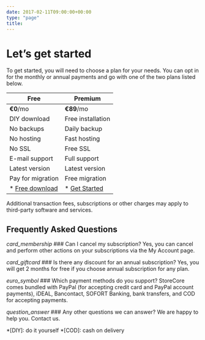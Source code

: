 ```yaml
---
date: 2017-02-11T09:00:00+00:00
type: "page"
title:
---
```

# **Let’s** get started
To get started, you will need to choose a plan for your needs. You can opt in for the monthly or annual payments and go with one of the two plans listed below.

| Free  | Premium|
|-------|--------|
|**€0**/mo|**€89**/mo|
|DIY download|Free installation|
|No backups|Daily backup|
|No hosting|Fast hosting|
|No SSL|Free SSL|
|E-mail support|Full support|
|Latest version|Latest version|
|Pay for migration|Free migration|
|* [Free download](#)|* [Get Started](#)

Additional transaction fees, subscriptions or other charges may apply to third-party software and services.

## Frequently Asked Questions
<i class="material-icons">card_membership</i> ### Can I cancel my subscription?
Yes, you can cancel and perform other actions on your subscriptions via the My Account page.

<i class="material-icons">card_giftcard</i> ### Is there any discount for an annual subscription?
Yes, you will get 2 months for free if you choose annual subscription for any plan.

<i class="material-icons">euro_symbol</i> ### Which payment methods do you support?
StoreCore comes bundled with PayPal (for accepting credit card and PayPal account payments), iDEAL, Bancontact, SOFORT Banking, bank transfers, and COD for accepting payments.

<i class="material-icons">question_answer</i> ### Any other questions we can answer?
We are happy to help you. Contact us.

*[DIY]: do it yourself
*[COD]: cash on delivery
